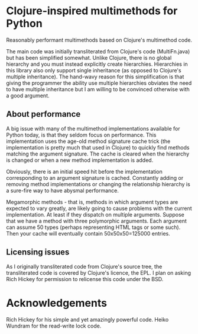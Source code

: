 Clojure-inspired multimethods for Python
========================================
Reasonably performant multimethods based on Clojure's multimethod code.

The main code was initially transliterated from Clojure's code (MultiFn.java) but
has been simplified somewhat.  Unlike Clojure, there is no global hierarchy and
you must instead explicitly create hierarchies.  Hierarchies in this library also
only support single inheritance (as opposed to Clojure's multiple inheritance).
The hand-wavy reason for this simplification is that giving the programmer the
ability use multiple hierarchies obviates the need to have multiple inheritance
but I am willing to be convinced otherwise with a good argument.

About performance
-----------------
A big issue with many of the multimethod implementations available for Python today,
is that they seldom focus on performance.  This implementation uses the age-old
method signature cache trick (the implementation is pretty much that used in Clojure)
to quickly find methods matching the argument signature.  The cache is cleared when
the hierarchy is changed or when a new method implementation is added.

Obviously, there is an initial speed hit before the implementation corresponding to
an argument signature is cached.  Constantly adding or removing method implementations
or changing the relationship hierarchy is a sure-fire way to have abysmal performance.

Megamorphic methods - that is, methods in which argument types are expected to vary
greatly, are likely going to cause problems with the current implementation.  At least
if they dispatch on multiple arguments.  Suppose that we have a method with three
polymorphic arguments.  Each argument can assume 50 types (perhaps representing HTML
tags or some such).  Then your cache will eventually contain 50x50x50=125000 entries.

Licensing issues
----------------
As I originally transliterated code from Clojure's source tree, the transliterated
code is covered by Clojure's licence, the EPL.  I plan on asking Rich Hickey for
permission to relicense this code under the BSD.

Acknowledgements
================
Rich Hickey for his simple and yet amazingly powerful code.
Heiko Wundram for the read-write lock code.
